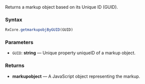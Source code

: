 Returns a markup object based on its Unique ID (GUID).

### Syntax

```typescript
RxCore.getmarkupobjByGUID(GUID)
```

### Parameters

- `GUID`: **string** — Unique property uniqueID of a markup object.

### Returns

- **markupobject** — A JavaScript object representing the markup.